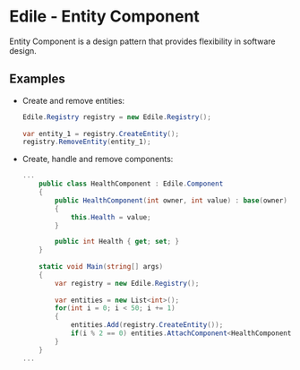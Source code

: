  Edile - Entity Component
==========================
Entity Component is a design pattern that provides flexibility in software design.

 Examples 
----------

* Create and remove entities:
    ```C#
    Edile.Registry registry = new Edile.Registry();
        
    var entity_1 = registry.CreateEntity();
    registry.RemoveEntity(entity_1);
    ```
* Create, handle and remove components:
    ```C#
    ...
        public class HealthComponent : Edile.Component
        {
            public HealthComponent(int owner, int value) : base(owner)
            {
                this.Health = value;
            }
    
            public int Health { get; set; }
        }
        
        static void Main(string[] args)
        {
            var registry = new Edile.Registry();
            
            var entities = new List<int>();
            for(int i = 0; i < 50; i += 1)
            {
                entities.Add(registry.CreateEntity());
                if(i % 2 == 0) entities.AttachComponent<HealthComponent>()
            }
        }
    ...
    ```